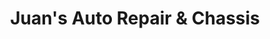 ---
title: "Juan's Auto Repair & Chassis"
url: /houston/juans-auto-repair-and-chassis/
shop: car repair
---